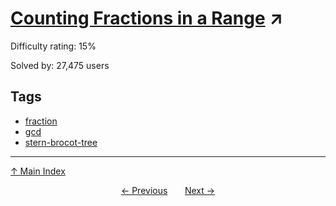 # [Counting Fractions in a Range](https://projecteuler.net/problem=73) ↗️

Difficulty rating: 15%

Solved by: 27,475 users
## Tags

- [fraction](../tags/fraction.md)
- [gcd](../tags/gcd.md)
- [stern-brocot-tree](../tags/stern-brocot-tree.md)



---

[↑ Main Index](../README.md)


<div align=center><a href='72.md'>← Previous</a> &nbsp;&nbsp; &nbsp;&nbsp;  <a href='74.md'>Next →</a></div>
